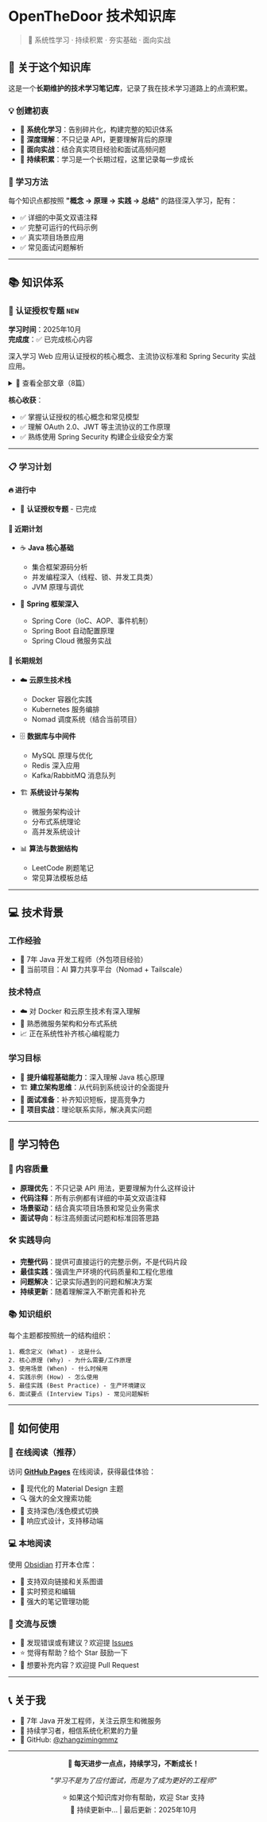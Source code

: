 # OpenTheDoor 技术知识库

> 📖 系统性学习 · 持续积累 · 夯实基础 · 面向实战

## 👋 关于这个知识库

这是一个**长期维护的技术学习笔记库**，记录了我在技术学习道路上的点滴积累。

### 💡 创建初衷
- 🎯 **系统化学习**：告别碎片化，构建完整的知识体系
- 📝 **深度理解**：不只记录 API，更要理解背后的原理
- 💼 **面向实战**：结合真实项目经验和面试高频问题
- 🔄 **持续积累**：学习是一个长期过程，这里记录每一步成长

### 🚀 学习方法
每个知识点都按照 **"概念 → 原理 → 实践 → 总结"** 的路径深入学习，配有：
- ✅ 详细的中英文双语注释
- ✅ 完整可运行的代码示例
- ✅ 真实项目场景应用
- ✅ 常见面试问题解析

---

## 📚 知识体系

### 🔐 认证授权专题 `NEW`

**学习时间**：2025年10月  
**完成度**：✅ 已完成核心内容

深入学习 Web 应用认证授权的核心概念、主流协议标准和 Spring Security 实战应用。

<details>
<summary>📖 查看全部文章（8篇）</summary>

1. [认证授权基础](auth/01-认证授权基础.md) - 核心概念、认证方式、授权模型
2. [认证协议与标准](auth/02-认证协议与标准.md) - OAuth 2.0、OpenID Connect、SAML、JWT
3. [Java认证框架对比](auth/03-Java认证框架对比.md) - Spring Security vs Shiro vs Apache CXF
4. [SpringSecurity核心架构](auth/04-SpringSecurity核心架构.md) - 架构设计、核心组件、认证流程
5. [SpringSecurity实战配置](auth/05-SpringSecurity实战配置.md) - 配置方式、最佳实践
6. [SpringSecurity-OAuth2](auth/06-SpringSecurity-OAuth2.md) - OAuth2 整合与实现
7. [代码示例集](auth/07-代码示例集.md) - 完整可运行的示例代码
8. [高级主题与最佳实践](auth/08-高级主题与最佳实践.md) - 安全加固、性能优化、生产实践

</details>

**核心收获**：
- ✅ 掌握认证授权的核心概念和常见模型
- ✅ 理解 OAuth 2.0、JWT 等主流协议的工作原理
- ✅ 熟练使用 Spring Security 构建企业级安全方案

---

### 📋 学习计划

#### 🔥 进行中
- 🔐 **认证授权专题** - 已完成

#### 📅 近期计划
- ☕ **Java 核心基础**
  - 集合框架源码分析
  - 并发编程深入（线程、锁、并发工具类）
  - JVM 原理与调优
  
- 🌱 **Spring 框架深入**
  - Spring Core（IoC、AOP、事件机制）
  - Spring Boot 自动配置原理
  - Spring Cloud 微服务实战

#### 🎯 长期规划
- ☁️ **云原生技术栈**
  - Docker 容器化实践
  - Kubernetes 服务编排
  - Nomad 调度系统（结合当前项目）
  
- 🗄️ **数据库与中间件**
  - MySQL 原理与优化
  - Redis 深入应用
  - Kafka/RabbitMQ 消息队列
  
- 🏗️ **系统设计与架构**
  - 微服务架构设计
  - 分布式系统理论
  - 高并发系统设计

- 📊 **算法与数据结构**
  - LeetCode 刷题笔记
  - 常见算法模板总结

---

## 💻 技术背景

### 工作经验
- 🏢 7年 Java 开发工程师（外包项目经验）
- 🎯 当前项目：AI 算力共享平台（Nomad + Tailscale）

### 技术特点
- ☁️ 对 Docker 和云原生技术有深入理解
- 🔧 熟悉微服务架构和分布式系统
- 📈 正在系统性补齐核心编程能力

### 学习目标
- 🎯 **提升编程基础能力**：深入理解 Java 核心原理
- 🏗️ **建立架构思维**：从代码到系统设计的全面提升
- 💼 **面试准备**：补齐知识短板，提高竞争力
- 🚀 **项目实战**：理论联系实际，解决真实问题

---

## 🎯 学习特色

### 📝 内容质量
- **原理优先**：不只记录 API 用法，更要理解为什么这样设计
- **代码注释**：所有示例都有详细的中英文双语注释
- **场景驱动**：结合真实项目场景和常见业务需求
- **面试导向**：标注高频面试问题和标准回答思路

### 🛠️ 实践导向
- **完整代码**：提供可直接运行的完整示例，不是代码片段
- **最佳实践**：强调生产环境的代码质量和工程化思维
- **问题解决**：记录实际遇到的问题和解决方案
- **持续更新**：随着理解深入不断完善和补充

### 📚 知识组织
每个主题都按照统一的结构组织：
```
1. 概念定义 (What) - 这是什么
2. 核心原理 (Why) - 为什么需要/工作原理
3. 使用场景 (When) - 什么时候用
4. 实践示例 (How) - 怎么使用
5. 最佳实践 (Best Practice) - 生产环境建议
6. 面试要点 (Interview Tips) - 常见问题解析
```

---

## 🚀 如何使用

### 📖 在线阅读（推荐）
访问 **[GitHub Pages](https://zhangzimingmmz.github.io/OpenTheDoor/)** 在线阅读，获得最佳体验：
- 🎨 现代化的 Material Design 主题
- 🔍 强大的全文搜索功能
- 🌙 支持深色/浅色模式切换
- 📱 响应式设计，支持移动端

### 💻 本地阅读
使用 [Obsidian](https://obsidian.md/) 打开本仓库：
- 🔗 支持双向链接和关系图谱
- 📝 实时预览和编辑
- 🎯 强大的笔记管理功能

### 🤝 交流与反馈
- 💬 发现错误或有建议？欢迎提 [Issues](https://github.com/zhangzimingmmz/OpenTheDoor/issues)
- ⭐ 觉得有帮助？给个 Star 鼓励一下
- 🔀 想要补充内容？欢迎提 Pull Request

---

## 📞 关于我

- 💼 7年 Java 开发工程师，关注云原生和微服务
- 🎯 持续学习者，相信系统化积累的力量
- 📧 GitHub: [@zhangzimingmmz](https://github.com/zhangzimingmmz)

---

<div align="center">

**💪 每天进步一点点，持续学习，不断成长！**

*"学习不是为了应付面试，而是为了成为更好的工程师"*

⭐ 如果这个知识库对你有帮助，欢迎 Star 支持  
🔄 持续更新中... | 最后更新：2025年10月

</div>

